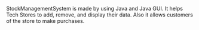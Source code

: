 StockManagementSystem is made by using Java and Java GUI. It helps Tech Stores to add, remove, and display their data. Also it allows customers of the
store to make purchases.
